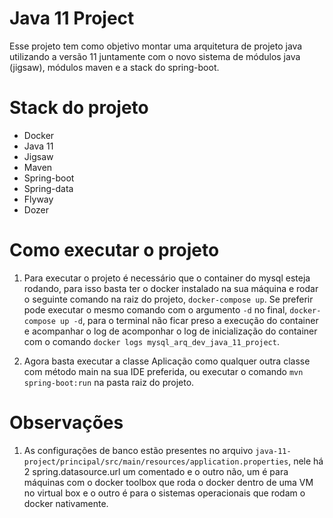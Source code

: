 # Java 11 Project

Esse projeto tem como objetivo montar uma arquitetura de projeto java utilizando a versão 11 juntamente com o novo 
sistema de módulos java (jigsaw), módulos maven e a stack do spring-boot.

# Stack do projeto
- Docker
- Java 11
- Jigsaw
- Maven
- Spring-boot
- Spring-data
- Flyway
- Dozer

# Como executar o projeto
1. Para executar o projeto é necessário que o container do mysql esteja rodando, para isso basta ter o docker instalado
na sua máquina e rodar o seguinte comando na raiz do projeto, `docker-compose up`. Se preferir pode executar o mesmo
comando com o argumento `-d` no final, `docker-compose up -d`, para o terminal não ficar preso a execução do container 
e acompanhar o log de acomponhar o log de inicialização do container com o comando 
`docker logs mysql_arq_dev_java_11_project`.

1. Agora basta executar a classe Aplicação como qualquer outra classe com método main na sua IDE preferida, ou executar
o comando `mvn spring-boot:run` na pasta raiz do projeto.

# Observações
1. As configurações de banco estão presentes no arquivo 
`java-11-project/principal/src/main/resources/application.properties`, nele há 2 spring.datasource.url um comentado e 
o outro não, um é para máquinas com o docker toolbox que roda o docker dentro de uma VM no virtual box e o outro é 
para o sistemas operacionais que rodam o docker nativamente.
